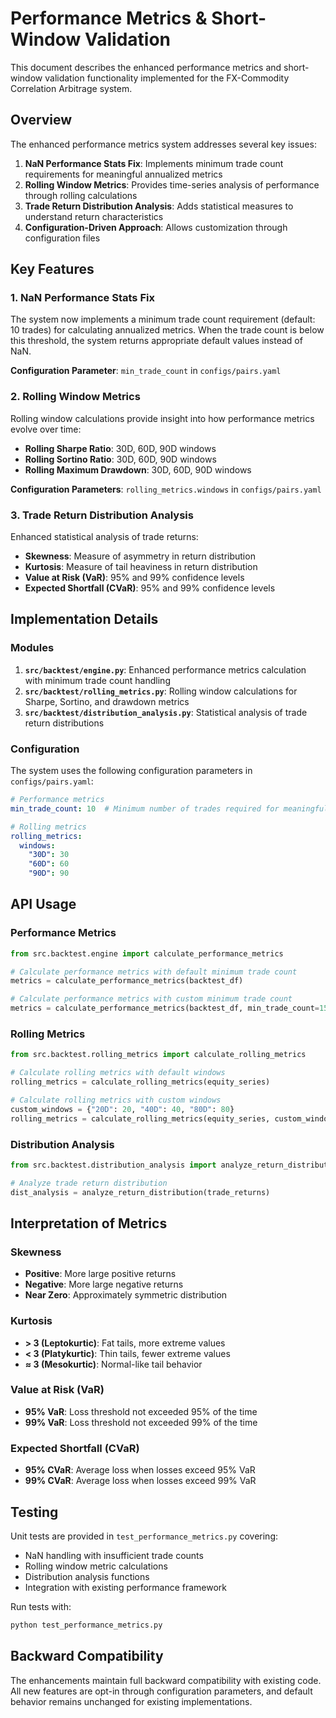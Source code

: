 # Performance Metrics & Short-Window Validation

This document describes the enhanced performance metrics and short-window validation functionality implemented for the FX-Commodity Correlation Arbitrage system.

## Overview

The enhanced performance metrics system addresses several key issues:

1. **NaN Performance Stats Fix**: Implements minimum trade count requirements for meaningful annualized metrics
2. **Rolling Window Metrics**: Provides time-series analysis of performance through rolling calculations
3. **Trade Return Distribution Analysis**: Adds statistical measures to understand return characteristics
4. **Configuration-Driven Approach**: Allows customization through configuration files

## Key Features

### 1. NaN Performance Stats Fix

The system now implements a minimum trade count requirement (default: 10 trades) for calculating annualized metrics. When the trade count is below this threshold, the system returns appropriate default values instead of NaN.

**Configuration Parameter**: `min_trade_count` in `configs/pairs.yaml`

### 2. Rolling Window Metrics

Rolling window calculations provide insight into how performance metrics evolve over time:

- **Rolling Sharpe Ratio**: 30D, 60D, 90D windows
- **Rolling Sortino Ratio**: 30D, 60D, 90D windows
- **Rolling Maximum Drawdown**: 30D, 60D, 90D windows

**Configuration Parameters**: `rolling_metrics.windows` in `configs/pairs.yaml`

### 3. Trade Return Distribution Analysis

Enhanced statistical analysis of trade returns:

- **Skewness**: Measure of asymmetry in return distribution
- **Kurtosis**: Measure of tail heaviness in return distribution
- **Value at Risk (VaR)**: 95% and 99% confidence levels
- **Expected Shortfall (CVaR)**: 95% and 99% confidence levels

## Implementation Details

### Modules

1. **`src/backtest/engine.py`**: Enhanced performance metrics calculation with minimum trade count handling
2. **`src/backtest/rolling_metrics.py`**: Rolling window calculations for Sharpe, Sortino, and drawdown metrics
3. **`src/backtest/distribution_analysis.py`**: Statistical analysis of trade return distributions

### Configuration

The system uses the following configuration parameters in `configs/pairs.yaml`:

```yaml
# Performance metrics
min_trade_count: 10  # Minimum number of trades required for meaningful annualized metrics

# Rolling metrics
rolling_metrics:
  windows:
    "30D": 30
    "60D": 60
    "90D": 90
```

## API Usage

### Performance Metrics

```python
from src.backtest.engine import calculate_performance_metrics

# Calculate performance metrics with default minimum trade count
metrics = calculate_performance_metrics(backtest_df)

# Calculate performance metrics with custom minimum trade count
metrics = calculate_performance_metrics(backtest_df, min_trade_count=15)
```

### Rolling Metrics

```python
from src.backtest.rolling_metrics import calculate_rolling_metrics

# Calculate rolling metrics with default windows
rolling_metrics = calculate_rolling_metrics(equity_series)

# Calculate rolling metrics with custom windows
custom_windows = {"20D": 20, "40D": 40, "80D": 80}
rolling_metrics = calculate_rolling_metrics(equity_series, custom_windows)
```

### Distribution Analysis

```python
from src.backtest.distribution_analysis import analyze_return_distribution

# Analyze trade return distribution
dist_analysis = analyze_return_distribution(trade_returns)
```

## Interpretation of Metrics

### Skewness
- **Positive**: More large positive returns
- **Negative**: More large negative returns
- **Near Zero**: Approximately symmetric distribution

### Kurtosis
- **> 3 (Leptokurtic)**: Fat tails, more extreme values
- **< 3 (Platykurtic)**: Thin tails, fewer extreme values
- **≈ 3 (Mesokurtic)**: Normal-like tail behavior

### Value at Risk (VaR)
- **95% VaR**: Loss threshold not exceeded 95% of the time
- **99% VaR**: Loss threshold not exceeded 99% of the time

### Expected Shortfall (CVaR)
- **95% CVaR**: Average loss when losses exceed 95% VaR
- **99% CVaR**: Average loss when losses exceed 99% VaR

## Testing

Unit tests are provided in `test_performance_metrics.py` covering:

- NaN handling with insufficient trade counts
- Rolling window metric calculations
- Distribution analysis functions
- Integration with existing performance framework

Run tests with:
```bash
python test_performance_metrics.py
```

## Backward Compatibility

The enhancements maintain full backward compatibility with existing code. All new features are opt-in through configuration parameters, and default behavior remains unchanged for existing implementations.